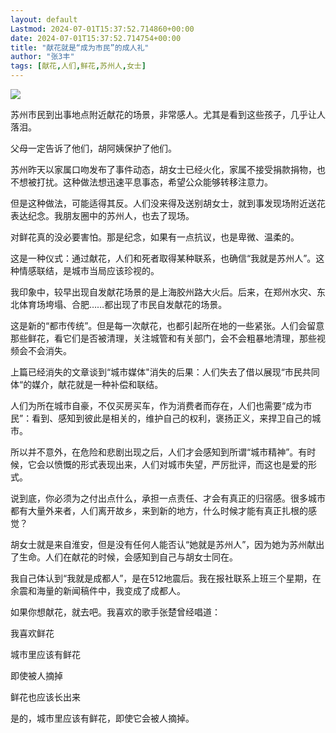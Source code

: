 ```yaml
---
layout: default
Lastmod: 2024-07-01T15:37:52.714860+00:00
date: 2024-07-01T15:37:52.714754+00:00
title: "献花就是“成为市民”的成人礼"
author: "张3丰"
tags: [献花,人们,鲜花,苏州人,女士]
---
```


![](https://images.weserv.nl/?url=https%3A//mmbiz.qpic.cn/mmbiz_jpg/3OMbCSCZjRaI4gxIMPh1ZDhQmaEBibVoWhOAee0RO8wGeiaA5rkpmL3LH9bNvChFvXv2QyEwQzBRaJcuch9PH0TA/640%3Fwx_fmt%3Djpeg)

苏州市民到出事地点附近献花的场景，非常感人。尤其是看到这些孩子，几乎让人落泪。

父母一定告诉了他们，胡阿姨保护了他们。

苏州昨天以家属口吻发布了事件动态，胡女士已经火化，家属不接受捐款捐物，也不想被打扰。这种做法想迅速平息事态，希望公众能够转移注意力。

但是这种做法，可能适得其反。人们没来得及送别胡女士，就到事发现场附近送花表达纪念。我朋友圈中的苏州人，也去了现场。

对鲜花真的没必要害怕。那是纪念，如果有一点抗议，也是卑微、温柔的。

这是一种仪式：通过献花，人们和死者取得某种联系，也确信“我就是苏州人”。这种情感联结，是城市当局应该珍视的。

我印象中，较早出现自发献花场景的是上海胶州路大火后。后来，在郑州水灾、东北体育场垮塌、合肥……都出现了市民自发献花的场景。

这是新的“都市传统”。但是每一次献花，也都引起所在地的一些紧张。人们会留意那些鲜花，看它们是否被清理，关注城管和有关部门，会不会粗暴地清理，那些视频会不会消失。

上篇已经消失的文章谈到“城市媒体"消失的后果：人们失去了借以展现“市民共同体“的媒介，献花就是一种补偿和联结。

人们为所在城市自豪，不仅买房买车，作为消费者而存在，人们也需要“成为市民”：看到、感知到彼此是相关的，维护自己的权利，褒扬正义，来捍卫自己的城市。

所以并不意外，在危险和悲剧出现之后，人们才会感知到所谓“城市精神”。有时候，它会以愤慨的形式表现出来，人们对城市失望，严厉批评，而这也是爱的形式。

说到底，你必须为之付出点什么，承担一点责任、才会有真正的归宿感。很多城市都有大量外来者，人们离开故乡，来到新的地方，什么时候才能有真正扎根的感觉？

胡女士就是来自淮安，但是没有任何人能否认“她就是苏州人”，因为她为苏州献出了生命。人们在献花的时候，会感知到自己与胡女士同在。

我自己体认到“我就是成都人”，是在512地震后。我在报社联系上班三个星期，在余震和海量的新闻稿件中，我变成了成都人。

如果你想献花，就去吧。我喜欢的歌手张楚曾经唱道：

我喜欢鲜花

城市里应该有鲜花  

即使被人摘掉  

鲜花也应该长出来  

是的，城市里应该有鲜花，即使它会被人摘掉。

